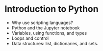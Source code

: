 # Introduction to Python

- Why use scripting languages?
- Python and the Jupyter notebook
- Variables, using functions, and types
- Loops and control
- Data structures: list, dictionaries, and sets.
